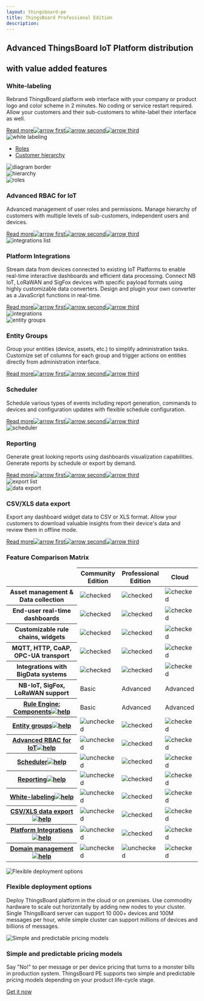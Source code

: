 ```yaml
---
layout: thingsboard-pe
title: ThingsBoard Professional Edition
description: 
---
```

<main>
    <section id="tb-customers">
        <div class="main-div">
            <a href="/industries/telecom/#tmobile" aria-hidden="true"><object data="https://img.thingsboard.io/customers/clear/t-mobile.svg"></object></a>
            <a href="https://www.bosch.com/" aria-hidden="true"><object data="https://img.thingsboard.io/customers/clear/bosch.svg"></object></a>
            <a href="https://www.prosegur.com/" aria-hidden="true"><object data="https://img.thingsboard.io/customers/clear/prosegur.svg"></object></a>
            <a href="http://www.engie.sk/en/kontakt" aria-hidden="true"><object data="https://img.thingsboard.io/customers/clear/engie.svg"></object></a>
            <a href="/industries/smart-energy/#circutor" aria-hidden="true"><object data="https://img.thingsboard.io/customers/clear/circutor.svg"></object></a>
            <a href="/industries/telecom/#tektelic" aria-hidden="true"><object data="https://img.thingsboard.io/customers/clear/tektelic.svg"></object></a>
        </div>
    </section>
    <section id="intro">
        <div class="main-div">
            <h1>Advanced ThingsBoard IoT Platform distribution</h1>
            <h2 class="sub-title clari">with value added features</h2>
        </div>
    </section>
    <section id="labeling">
        <div class="main-div">
            <div id="features-top">
                <div id="background-white-labeling">
                    <div class="main1"></div><div class="small1"></div><div class="small2"></div><div class="small3"></div>
                </div>
                <div class="block">
                    <div class="feature-des">
                    <h3 class="item-heading">White-labeling</h3>
                    <p>Rebrand ThingsBoard platform web interface with your company or product logo and color scheme in 2 minutes. No coding or service restart required. Allow your customers and their sub-customers to white-label their interface as well.</p>
                    <a class="read-more-button" href="/docs/user-guide/white-labeling/">Read more<img class="arrow first" src="/images/pe/read-more-arrow.svg" alt="arrow first"><img class="arrow second" src="/images/pe/read-more-arrow.svg" alt="arrow second"><img class="arrow third" src="/images/pe/read-more-arrow.svg" alt="arrow third"></a>
                    </div>
                    <img class="preview" src="/images/pe/white-labeling.svg" alt="white labeling">
                </div>
                <div class="block">
                    <div id="diagram" class="feature-des preview">
                        <ul>
                            <li id="menu-item-roles" class="menu-item">
                                <a href="javascript:void(0);" onClick="activatePricingSection('roles')">Roles</a>
                            </li>
                            <li id="menu-item-hierarchy" class="menu-item">
                                <a href="javascript:void(0);" onClick="activatePricingSection('hierarchy')">Customer hierarchy</a>
                            </li>
                        </ul>
                        <img class="diagram-border" src="/images/pe/diagram-border.svg" alt="diagram border">
                        <div id="hierarchy" class="diagram-content">
                            <img src="/images/pe/hierarchy.svg" alt="hierarchy">
                        </div>
                        <div id="roles" class="diagram-content">
                            <img src="/images/pe/roles.svg" alt="roles">
                        </div>
                    </div>
                    <div class="feature-des"><h3 class="item-heading">Advanced RBAC for IoT</h3>
                    <p>Advanced management of user roles and permissions. Manage hierarchy of customers with multiple levels of sub-customers, independent users and devices.</p>
                    <a class="read-more-button" href="/docs/user-guide/rbac/">Read more<img class="arrow first" src="/images/pe/read-more-arrow.svg" alt="arrow first"><img class="arrow second" src="/images/pe/read-more-arrow.svg" alt="arrow second"><img class="arrow third" src="/images/pe/read-more-arrow.svg" alt="arrow third"></a>
                    </div>
                </div>
            </div>
        </div>
    </section>
    <section id="integration">
        <div class="main-div">
            <div id="features-top-2">
                <div id="lists-first" >
                    <img class="integrations-list" src="/images/pe/integrations-list.svg" alt="integrations list">
                </div>
                <div id="background-platform-integrations" >
                    <div class="main2"></div><div class="small4"></div><div class="small5"></div>
                </div>
                <div class="block dark">
                    <div class="feature-des"><h3 class="item-heading ">Platform Integrations</h3>
                    <p>Stream data from devices connected to existing IoT Platforms to enable real-time interactive dashboards and efficient data processing. Connect NB IoT, LoRaWAN and SigFox devices with specific payload formats using highly customizable data converters. Design and plugin your own converter as a JavaScript functions in real-time.</p>
                    <a class="read-more-button" href="/docs/user-guide/integrations/">Read more<img class="arrow first" src="/images/pe/read-more-arrow.svg" alt="arrow first"><img class="arrow second" src="/images/pe/read-more-arrow.svg" alt="arrow second"><img class="arrow third" src="/images/pe/read-more-arrow.svg" alt="arrow third"></a>
                    </div>
                    <img class="preview" src="/images/pe/integrations.svg" alt="integrations">
                </div>
                <div class="block">
                    <img class="preview" src="/images/pe/entity-groups.svg" alt="entity groups">
                    <div class="feature-des"><h3 class="item-heading">Entity Groups</h3>
                    <p>Group your entities (device, assets, etc.) to simplify administration tasks. Customize set of columns for each group and trigger actions on entities directly from administration interface.</p>
                    <a class="read-more-button" href="/docs/user-guide/groups/">Read more<img class="arrow first" src="/images/pe/read-more-arrow.svg" alt="arrow first"><img class="arrow second" src="/images/pe/read-more-arrow.svg" alt="arrow second"><img class="arrow third" src="/images/pe/read-more-arrow.svg" alt="arrow third"></a>
                    </div>
                </div>
            </div>
        </div>
    </section>
    <section id="scheduler">
        <div class="main-div">
            <div id="features-top-3">
                <div id="background-scheduler" >
                    <div class="main3"></div><div class="small6"></div><div class="small7"></div><div class="small8"></div>
                </div>
                <div class="block double">
                    <div class="left-textblock feature-des"><h3 class="item-heading">Scheduler</h3>
                    <p>Schedule various types of events including report generation, commands to devices and configuration updates with flexible schedule configuration.</p>
                    <a class="read-more-button" href="/docs/user-guide/scheduler/">Read more<img class="arrow first" src="/images/pe/read-more-arrow.svg" alt="arrow first"><img class="arrow second" src="/images/pe/read-more-arrow.svg" alt="arrow second"><img class="arrow third" src="/images/pe/read-more-arrow.svg" alt="arrow third"></a>
                    </div>
                    <img class="preview" src="/images/pe/scheduler.svg" alt="scheduler">
                    <div class="right-textblock feature-des"><h3 class="item-heading">Reporting</h3>
                    <p>Generate great looking reports using dashboards visualization capabilities. Generate reports by schedule or export by demand.</p>
                    <a class="read-more-button" href="/docs/user-guide/reporting/">Read more<img class="arrow first" src="/images/pe/read-more-arrow.svg" alt="arrow first"><img class="arrow second" src="/images/pe/read-more-arrow.svg" alt="arrow second"><img class="arrow third" src="/images/pe/read-more-arrow.svg" alt="arrow third"></a>
                    </div>
                </div>
            </div>
        </div>
    </section>
    <section id="export">
        <div class="main-div">
            <div id="features-top-4">
                <div id="lists-second" >
                    <img class="export-list" src="/images/pe/export-list.svg" alt="export list">
                </div>
                <div id="background-data-export" >
                    <div class="bottom"></div><div class="small9"></div>
                </div>
                <div class="block end">
                    <img class="preview" src="/images/pe/data-export.svg" alt="data export">
                    <div class="feature-des"><h3 class="item-heading">CSV/XLS data export</h3>
                    <p>Export any dashboard widget data to CSV or XLS format. Allow your customers to download valuable insights from their device's data and review them in offline mode.</p>
                    <a class="read-more-button" href="/docs/user-guide/csv-xls-data-export/">Read more<img class="arrow first" src="/images/pe/read-more-arrow.svg" alt="arrow first"><img class="arrow second" src="/images/pe/read-more-arrow.svg" alt="arrow second"><img class="arrow third" src="/images/pe/read-more-arrow.svg" alt="arrow third"></a>
                    </div>
                </div>
            </div>
        </div>
    </section>
    <section id="matrix">
        <div class="main-div">
        <div id="backg-matrix">
        <div class="community"><div class="coln"><div class="head"></div></div></div>
        <div class="prof"><div class="coln"><div class="head"></div></div></div>
        <div class="cloud"><div class="coln"><div class="head"></div></div></div>
        </div>
        <h3>Feature Comparison Matrix</h3>
        <table>
                <thead>
                    <tr>
                        <td></td>
                        <th>Community<br>Edition</th>
                        <th>Professional<br>Edition</th>
                        <th>Cloud</th>
                    </tr>
                </thead>
                <tbody>
                    <tr>
                        <th>Asset management & Data collection</th>
                        <td><img src="/images/pe/checked.svg" alt="checked"></td>
                        <td><img src="/images/pe/checked.svg" alt="checked"></td>
                        <td><img src="/images/pe/checked.svg" alt="checked"></td>
                    </tr>
                    <tr>
                        <th>End-user real-time dashboards</th>
                        <td><img src="/images/pe/checked.svg" alt="checked"></td>
                        <td><img src="/images/pe/checked.svg" alt="checked"></td>
                        <td><img src="/images/pe/checked.svg" alt="checked"></td>
                    </tr>
                    <tr>
                        <th>Customizable rule chains, widgets</th>
                        <td><img src="/images/pe/checked.svg" alt="checked"></td>
                        <td><img src="/images/pe/checked.svg" alt="checked"></td>
                        <td><img src="/images/pe/checked.svg" alt="checked"></td>
                    </tr>
                    <tr>
                        <th>MQTT, HTTP, CoAP, OPC-UA transport</th>
                        <td><img src="/images/pe/checked.svg" alt="checked"></td>
                        <td><img src="/images/pe/checked.svg" alt="checked"></td>
                        <td><img src="/images/pe/checked.svg" alt="checked"></td>
                    </tr>
                    <tr>
                        <th>Integrations with BigData systems</th>
                        <td><img src="/images/pe/checked.svg" alt="checked"></td>
                        <td><img src="/images/pe/checked.svg" alt="checked"></td>
                        <td><img src="/images/pe/checked.svg" alt="checked"></td>
                    </tr>
                    <tr>
                        <th>NB-IoT, SigFox, LoRaWAN support</th>
                        <td>Basic</td>
                        <td>Advanced</td>
                        <td>Advanced</td>
                    </tr>
                    <tr>
                        <th><a href="/docs/user-guide/rule-engine-2-0/overview/">Rule Engine: Components<img src="/images/pe/help-black18.svg" alt="help"></a></th>
                        <td>Basic</td>
                        <td>Advanced</td>
                        <td>Advanced</td>
                    </tr>
                    <tr>
                        <th><a href="/docs/user-guide/groups/">Entity groups<img src="/images/pe/help-black18.svg" alt="help"></a></th>
                        <td><img src="/images/pe/unchecked.svg" alt="unchecked"></td>
                        <td><img src="/images/pe/checked.svg" alt="checked"></td>
                        <td><img src="/images/pe/checked.svg" alt="checked"></td>
                    </tr>
                    <tr>
                        <th><a href="/docs/user-guide/rbac/">Advanced RBAC for IoT<img src="/images/pe/help-black18.svg" alt="help"></a></th>
                        <td><img src="/images/pe/unchecked.svg" alt="unchecked"></td>
                        <td><img src="/images/pe/checked.svg" alt="checked"></td>
                        <td><img src="/images/pe/checked.svg" alt="checked"></td>
                    </tr>
                    <tr>
                        <th><a href="/docs/user-guide/scheduler/">Scheduler<img src="/images/pe/help-black18.svg" alt="help"></a></th>
                        <td><img src="/images/pe/unchecked.svg" alt="unchecked"></td>
                        <td><img src="/images/pe/checked.svg" alt="checked"></td>
                        <td><img src="/images/pe/checked.svg" alt="checked"></td>
                    </tr>
                    <tr>
                        <th><a href="/docs/user-guide/reporting/">Reporting<img src="/images/pe/help-black18.svg" alt="help"></a></th>
                        <td><img src="/images/pe/unchecked.svg" alt="unchecked"></td>
                        <td><img src="/images/pe/checked.svg" alt="checked"></td>
                        <td><img src="/images/pe/checked.svg" alt="checked"></td>
                    </tr>
                    <tr>
                        <th><a href="/docs/user-guide/white-labeling/">White-labeling<img src="/images/pe/help-black18.svg" alt="help"></a></th>
                        <td><img src="/images/pe/unchecked.svg" alt="unchecked"></td>
                        <td><img src="/images/pe/checked.svg" alt="checked"></td>
                        <td><img src="/images/pe/checked.svg" alt="checked"></td>
                    </tr>
                    <tr>
                        <th><a href="/docs/user-guide/csv-xls-data-export/">CSV/XLS data export<img src="/images/pe/help-black18.svg" alt="help"></a></th>
                        <td><img src="/images/pe/unchecked.svg" alt="unchecked"></td>
                        <td><img src="/images/pe/checked.svg" alt="checked"></td>
                        <td><img src="/images/pe/checked.svg" alt="checked"></td>
                    </tr>
                    <tr>
                        <th><a href="/docs/user-guide/integrations/">Platform Integrations<img src="/images/pe/help-black18.svg" alt="help"></a></th>
                        <td><img src="/images/pe/unchecked.svg" alt="unchecked"></td>
                        <td><img src="/images/pe/checked.svg" alt="checked"></td>
                        <td><img src="/images/pe/checked.svg" alt="checked"></td>
                    </tr>
                    <tr>
                        <th><a href="/products/paas/domains/">Domain management<img src="/images/pe/help-black18.svg" alt="help"></a></th>
                        <td><img src="/images/pe/unchecked.svg" alt="unchecked"></td>
                        <td><img src="/images/pe/unchecked.svg" alt="unchecked"></td>
                        <td><img src="/images/pe/checked.svg" alt="checked"></td>
                    </tr>
                </tbody>
        </table>
        </div>
    </section>
    <section id="features">
        <div class="main-div">
            <div class="item">
                <img src="/images/pe/cloud-premises.svg" alt="Flexible deployment options">
                <h3 class="item-heading">Flexible deployment options</h3>
                <p>Deploy ThingsBoard platform in the cloud or on premises. Use commodity hardware to scale out horizontally by adding new nodes to your cluster. Single ThingsBoard server can support 10 000+ devices and 100M messages per hour, while simple cluster can support millions of devices and billions of messages.</p>
            </div>
            <div class="divider"></div>
            <div class="item">
                <img src="/images/pe/pricing-models.svg" alt="Simple and predictable pricing models">
                <h3 class="item-heading">Simple and predictable pricing models</h3>
                <p>Say "No!" to per message or per device pricing that turns to a monster bills in production system. ThingsBoard PE supports two simple and predictable pricing models depending on your product life-cycle stage.</p>
            </div>
        </div>
    </section>
    <section id="bottom">
        <div class="main-div">
            <a id="Products_PE_GetItNow" href="/pricing/" class="try-pe gtm_button">Get it now</a>
        </div>
    </section>
</main>

<script>
	inViewportDefer(function() {
		$("#install-cards main").inViewport(function(px){
			if(px >= 80) {
				$(this).addClass("animated zoomIn");
				return true;
			}
		});
	});

	jqueryDefer(function () {
		activatePricingSection('roles')
	})

	function activatePricingSection(sectionId) {
		$("li.menu-item").removeClass("active");
		$("li.menu-item#menu-item-"+sectionId).addClass("active");
		$("div.diagram-content").css("display", "none");
		$("div.diagram-content#"+sectionId).css("display", "block");
	}
</script>